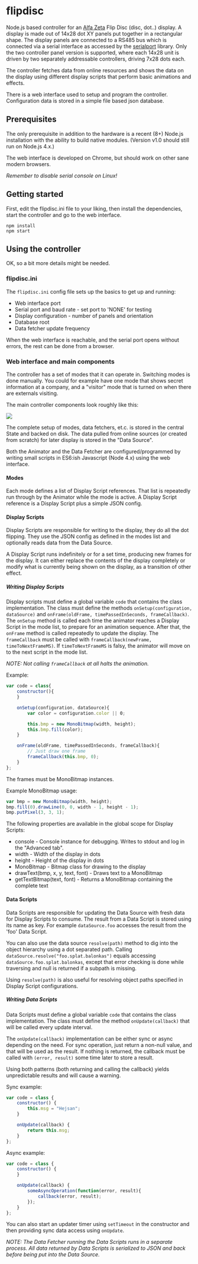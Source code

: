 # flipdisc

Node.js based controller for an [Alfa Zeta](http://www.flipdots.com) Flip Disc (disc, dot..) display.
A display is made out of 14x28 dot XY panels put together in a rectangular shape. The display panels
are connected to a RS485 bus which is connected via a serial interface as accessed by the
[serialport](https://www.npmjs.com/package/serialport) library. Only the two controller panel version
is supported, where each 14x28 unit is driven by two separately addressable controllers, driving
7x28 dots each.

The controller fetches data from online resources and shows the data on the display using different
display scripts that perform basic animations and effects.

There is a web interface used to setup and program the controller. Configuration data is stored in
a simple file based json database.

## Prerequisites

The only prerequisite in addition to the hardware is a recent (8+) Node.js installation with
the ability to build native modules. (Version v1.0 should still run on Node.js 4.x.)

The web interface is developed on Chrome, but should work on other sane modern browsers.

*Remember to disable serial console on Linux!*

## Getting started

First, edit the flipdisc.ini file to your liking, then install the dependencies, start the controller
and go to the web interface.

    npm install
    npm start

## Using the controller

OK, so a bit more details might be needed.

### flipdisc.ini
The `flipdisc.ini` config file sets up the basics to get up and running:

* Web interface port
* Serial port and baud rate - set port to 'NONE' for testing
* Display configuration - number of panels and orientation
* Database root
* Data fetcher update frequency

When the web interface is reachable, and the serial port opens without errors, the
rest can be done from a browser.

### Web interface and main components

The controller has a set of modes that it can operate in. Switching modes is done manually.
You could for example have one mode that shows secret information at a company, and a
"visitor" mode that is turned on when there are externals visiting.

The main controller components look roughly like this:

<img src="http://yuml.me/diagram/scruffy/class/[Controller]<-.-notifies[State], [Controller]<&gt;-&gt;[Data Fetcher], [Controller]<&gt;-&gt;[Animator], [Animator]reads-&gt;[Data Source], [Data Fetcher]updates-&gt;[Data Source], [Animator]-&gt;[Display driver], [note:Runs in a separate process {bg:cornsilk}]-.-[Data Fetcher], [Web Interface]<-.-&gt;[State], [Controller]notifies-.-&gt;[Web Interface{bg:orange}]"/>


The complete setup of modes, data fetchers, et.c. is stored in the central State and backed on disk.
The data pulled from online sources (or created from scratch) for later display is stored in the "Data Source".

Both the Animator and the Data Fetcher are configured/programmed by writing small scripts in ES6:ish Javascript (Node 4.x)
using the web interface.

#### Modes
Each mode defines a list of Display Script references. That list is repeatedly run through by the Animator
while the mode is active. A Display Script reference is a Display Script plus a simple JSON config.

#### Display Scripts
Display Scripts are responsible for writing to the display, they do all the dot flipping.
They use the JSON config as defined in the modes list and optionally reads data from the Data Source.

A Display Script runs indefinitely or for a set time, producing new frames for the display.
It can either replace the contents of the display completely or modify what is currently
being shown on the display, as a transition of other effect.

##### Writing Display Scripts
Display scripts must define a global variable `code` that contains the class implementation.
The class must define the methods `onSetup(configuration, dataSource)` and
`onFrame(oldFrame, timePassedInSeconds, frameCallback)`. The `onSetup` method is called each
time the animator reaches a Display Script in the mode list, to prepare for an animation
sequence. After that, the `onFrame` method is called repeatedly to update the display.
The `frameCallback` must be called with `frameCallback(newFrame, timeToNextFrameMS)`.
If `timeToNextFrameMS` is falsy, the animator will move on to the next script in the mode list.

*NOTE: Not calling `frameCallback` at all halts the animation.*

Example:
```javascript
var code = class{
	constructor(){
	}

	onSetup(configuration, dataSource){
		var color = configuration.color || 0;

		this.bmp = new MonoBitmap(width, height);
		this.bmp.fill(color);
	}

	onFrame(oldFrame, timePassedInSeconds, frameCallback){
		// Just draw one frame
		frameCallback(this.bmp, 0);
	}
};
```

The frames must be MonoBitmap instances.

Example MonoBitmap usage:
```javascript
var bmp = new MonoBitmap(width, height);
bmp.fill(0).drawLine(0, 0, width - 1, height - 1);
bmp.putPixel(3, 3, 1);
```

The following properties are available in the global scope for Display Scripts:
   * console - Console instance for debugging. Writes to stdout and log in the "Advanced tab".
   * width - Width of the display in dots
   * height - Height of the display in dots
   * MonoBitmap - Bitmap class for drawing to the display
   * drawText(bmp, x, y, text, font) - Draws text to a MonoBitmap
   * getTextBitmap(text, font) - Returns a MonoBitmap containing the complete text

#### Data Scripts
Data Scripts are responsible for updating the Data Source with fresh data
for Display Scripts to consume. The result from a Data Script is stored
using its name as key. For example `dataSource.foo` accesses the result
from the 'foo' Data Script.

You can also use the data source `resolve(path)` method to dig into the object
hierarchy using a dot separated path. Calling `dataSource.resolve("foo.splat.balonkas")`
equals accessing `dataSource.foo.splat.balonkas`, except that error checking is
done while traversing and null is returned if a subpath is missing.

Using `resolve(path)` is also useful for resolving object paths specified
in Display Script configurations.

##### Writing Data Scripts
Data Scripts must define a global variable `code` that contains the class implementation.
The class must define the method `onUpdate(callback)` that will be called every update
interval.

The `onUpdate(callback)` implementation can be either sync or async depending on the need.
For sync operation, just return a non-null value, and that will be used as the result.
If nothing is returned, the callback must be called with `(error, result)` some time
later to store a result.

Using both patterns (both returning and calling the callback) yields unpredictable results
and will cause a warning.

Sync example:
```javascript
var code = class {
	constructor() {
		this.msg = "Hejsan";
	}

	onUpdate(callback) {
		return this.msg;
	}
};
```

Async example:
```javascript
var code = class {
	constructor() {
	}

	onUpdate(callback) {
		someAsyncOperation(function(error, result){
			callback(error, result);
		});
	}
};
```

You can also start an updater timer using `setTimeout` in the constructor and then
providing sync data access using `onUpdate`.

*NOTE: The Data Fetcher running the Data Scripts runs in a separate process. All data returned
by Data Scripts is serialized to JSON and back before being put into the Data Source.*
